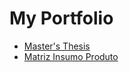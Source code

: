 # My Portfolio

* [Master's Thesis](https://github.com/andre-eco-mat/library/tree/main/mastersthesis)
* [Matriz Insumo Produto](https://github.com/andre-eco-mat/library/tree/main/mastersthesis)

